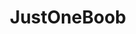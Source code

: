 ---
title: JustOneBoob
crosslinks:
- livven
- u_imguralbumbot
- youtubefactsbot
- boobs
- playme
- AlbumBabes
- TinyAsianTits
- Sexy_Ass_White_Girls
- NSFWFunny
- BreedingMaterial
- SexyFrex
- LanaKendrick
- lanarhoades
- DanielleSharp
- AmateursVideos
- NSFWfashion
- workgonewild
- TigerrBenson
- TahliaParis
- eyecontact
---